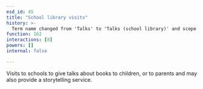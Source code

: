 ```yaml
---
esd_id: 45
title: "School library visits"
history: >-
  Term name changed from 'Talks' to 'Talks (school library)' and scope notes added in version 2.02. Term name changed from 'Talks (school library)' to 'Libraries - schools - talks' in version 3.00. Name changed to 'Schools Library Service - school visits and promotions' in version 3.08. Name changed to 'School library visits' in version 4.00.
function: 162
interactions: [8]
powers: []
internal: false

---
```


Visits to schools to give talks about books to children, or to parents and may also provide a storytelling service.

